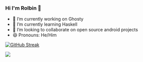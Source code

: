 ### Hi I'm Rolbin 👋


- 🔭 I’m currently working on Ghosty
- 🌱 I’m currently learning Haskell
- 👯 I’m looking to collaborate on open source android projects
- 😄 Pronouns: He/Him



[![GitHub Streak](http://github-readme-streak-stats.herokuapp.com?user=thenoveltyseeker&theme=dark-smoky)](https://git.io/streak-stats)

![](https://komarev.com/ghpvc/?username=thenoveltyseeker)

<!--
**thenoveltyseeker/thenoveltyseeker** is a ✨ _special_ ✨ repository because its `README.md` (this file) appears on your GitHub profile.

Here are some ideas to get you started: --->

